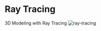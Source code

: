 # Ray Tracing
3D Modeling with Ray Tracing
<img src="https://github.com/irsisyphus/pictures/raw/master/ray-tracing/ray.png" alt="ray-tracing"/>

